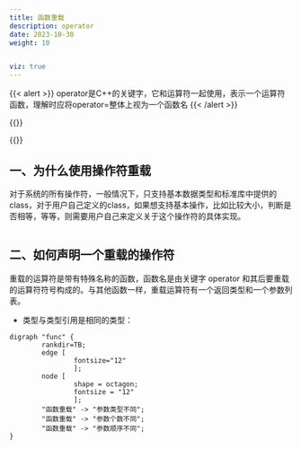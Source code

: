 ```yaml
---
title: 函数重载
description: operator
date: 2023-10-30
weight: 10


viz: true
---
```

<style>
th, td {
  border: 1px solid rgb(190, 190, 190);
}
</style>
{{< alert >}}
operator是C++的关键字，它和运算符一起使用，表示一个运算符函数，理解时应将operator=整体上视为一个函数名
{{< /alert >}}

{{<alert>}}

{{</alert>}}

## 一、为什么使用操作符重载

对于系统的所有操作符，一般情况下，只支持基本数据类型和标准库中提供的class，对于用户自己定义的class，如果想支持基本操作，比如比较大小，判断是否相等，等等，则需要用户自己来定义关于这个操作符的具体实现。

```c++

```

## 二、如何声明一个重载的操作符


重载的运算符是带有特殊名称的函数，函数名是由关键字 operator 和其后要重载的运算符符号构成的。与其他函数一样，重载运算符有一个返回类型和一个参数列表。


- 类型与类型引用是相同的类型：



```viz-dot
digraph "func" {
        rankdir=TB;
        edge [
                fontsize="12"
                ];
        node [
                shape = octagon;
                fontsize = "12"
                ];
        "函数重载" -> "参数类型不同";
        "函数重载" -> "参数个数不同";
        "函数重载" -> "参数顺序不同";
}
```









